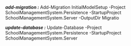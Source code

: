 ***add-migration :*** Add-Migration InitialModelSetup -Project SchoolManagementSystem.Persistence -StartupProject SchoolManagementSystem.Server -OutputDir Migratio

***update-database :*** Update-Database -Project SchoolManagementSystem.Persistence -StartupProject SchoolManagementSystem.Server
